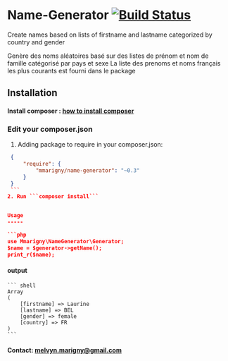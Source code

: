 # Name-Generator [![Build Status](https://travis-ci.org/mmarigny/name-generator.svg?branch=master)](https://travis-ci.org/mmarigny/name-generator)

Create names based on lists of firstname and lastname categorized by country and gender

Genère des noms aléatoires basé sur des listes de prénom et nom de famille catégorisé par pays et sexe
La liste des prenoms et noms français les plus courants est fourni dans le package


Installation
------------

#### Install composer : [how to install composer](https://getcomposer.org/download/)

### Edit your composer.json
  1. Adding package to require in your composer.json:

   ``` json
    {
        "require": {
            "mmarigny/name-generator": "~0.3"
        }
    }
    ```
  2. Run ```composer install```


Usage 
-----

```php
use Mmarigny\NameGenerator\Generator;
$name = $generator->getName();
print_r($name);
```

#### output
    ``` shell
    Array
    (
        [firstname] => Laurine
        [lastname] => BEL
        [gender] => female
        [country] => FR
    )
    ```
#### Contact: melvyn.marigny@gmail.com